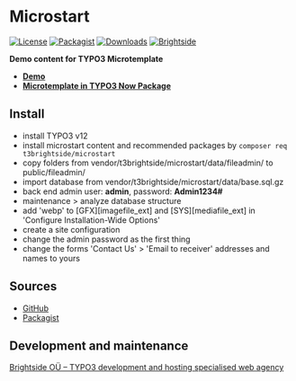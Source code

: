 # Microstart
[![License](https://poser.pugx.org/t3brightside/microstart/license)](LICENSE.txt)
[![Packagist](https://img.shields.io/packagist/v/t3brightside/microstart.svg?style=flat)](https://packagist.org/packages/t3brightside/microstart)
[![Downloads](https://poser.pugx.org/t3brightside/microstart/downloads)](https://packagist.org/packages/t3brightside/microstart)
[![Brightside](https://img.shields.io/badge/by-t3brightside.com-orange.svg?style=flat)](https://t3brightside.com)

**Demo content for TYPO3 Microtemplate**

- **[Demo](https://microtemplate.t3brightside.com)**
- **[Microtemplate in TYPO3 Now Package](https://t3brightside.com/typo3-now)**

## Install
- install TYPO3 v12
- install microstart content and recommended packages by `composer req t3brightside/microstart`
- copy folders from vendor/t3brightside/microstart/data/fileadmin/ to public/fileadmin/
- import database from vendor/t3brightside/microstart/data/base.sql.gz
- back end admin user: **admin**, password: **Admin1234#**
- maintenance > analyze database structure
- add 'webp' to [GFX][imagefile_ext] and [SYS][mediafile_ext] in 'Configure Installation-Wide Options'
- create a site configuration
- change the admin password as the first thing
- change the forms 'Contact Us' > 'Email to receiver' addresses and names to yours

## Sources
- [GitHub](https://github.com/t3brightside/microstart)
- [Packagist](https://packagist.org/packages/t3brightside/microstart)

## Development and maintenance
[Brightside OÜ – TYPO3 development and hosting specialised web agency](https://t3brightside.com/)
